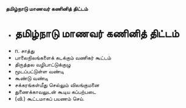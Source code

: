 **தமிழ்நாடு மாணவர் கணினித் திட்டம்**
- # தமிழ்நாடு மாணவர் கணினித் திட்டம்
- n. சாத்து
- பாலைநிலங்களைக் கடக்கும் வணிகர் கூட்டம்
- திருத்தல வழிபாட்டுக்குழு
- மூடப்பட்டுள்ள வண்டி
- கூண்டு வண்டி
- சக்கரங்கள்மீது செல்லும் விலங்குமனை
- துணைக்காவலுடன் கூடிய கப்பற்படை
- (வி.) கூட்டமாகப் பயணம் செய்.

